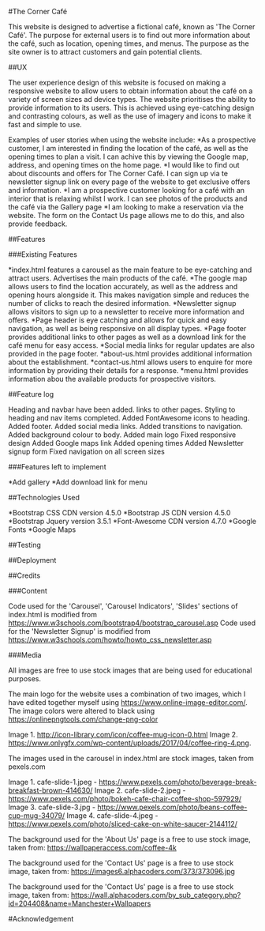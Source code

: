 #The Corner Café

This website is designed to advertise a fictional café, known as 'The Corner Café'.
The purpose for external users is to find out more information about the café, such as location, opening times, and menus.
The purpose as the site owner is to attract customers and gain potential clients.

##UX

The user experience design of this website is focused on making a responsive website to allow users to obtain information about the café on a variety of screen sizes ad device types.
The website prioritises the ability to provide information to its users. This is achieved using eye-catching design and contrasting colours, as well as the use of imagery and icons to make it fast and simple to use.

Examples of user stories when using the website include:
*As a prospective customer, I am interested in finding the location of the café, as well as the opening times to plan a visit. I can achive this by viewing the Google map, address, and opening times on the home page.
*I would like to find out about discounts and offers for The Corner Café. I can sign up via te newsletter signup link on every page of the website to get exclusive offers and information.
*I am a prospective customer looking for a café with an interior that is relaxing whilst I work. I can see photos of the products and the café via the Gallery page
*I am looking to make a reservation via the website. The form on the Contact Us page allows me to do this, and also provide feedback.

##Features

###Existing Features

*index.html features a carousel as the main feature to be eye-catching and attract users. Advertises the main products of the café.
*The google map allows users to find the location accurately, as well as the address and opening hours alongside it. This makes navigation simple and reduces the number of clicks to reach the desired information.
*Newsletter signup allows visitors to sign up to a newsletter to receive more information and offers.
*Page header is eye catching and allows for quick and easy navigation, as well as being responsive on all display types.
*Page footer provides additional links to other pages as well as a download link for the café menu for easy access.
*Social media links for regular updates are also provided in the page footer.
*about-us.html provides additional information about the establishment.
*contact-us.html allows users to enquire for more information by providing their details for a response.
*menu.html provides information abou the available products for prospective visitors.

##Feature log

Heading and navbar have been added. links to other pages.
Styling to heading and nav items completed.
Added FontAwesome icons to heading.
Added footer.
Added social media links.
Added transitions to navigation.
Added background colour to body.
Added main logo
Fixed responsive design
Added Google maps link
Added opening times
Added Newsletter signup form
Fixed navigation on all screen sizes

###Features left to implement

*Add gallery
*Add download link for menu

##Technologies Used

*Bootstrap CSS CDN version 4.5.0
*Bootstrap JS CDN version 4.5.0
*Bootstrap Jquery version 3.5.1
*Font-Awesome CDN version 4.7.0
*Google Fonts
*Google Maps

##Testing

##Deployment

##Credits

###Content

Code used for the 'Carousel', 'Carousel Indicators', 'Slides' sections of index.html is modified from https://www.w3schools.com/bootstrap4/bootstrap_carousel.asp
Code used for the 'Newsletter Signup' is modified from https://www.w3schools.com/howto/howto_css_newsletter.asp


###Media

All images are free to use stock images that are being used for educational purposes.

The main logo for the website uses a combination of two images, which I have edited together myself using https://www.online-image-editor.com/.
The image colors were altered to black using https://onlinepngtools.com/change-png-color

Image 1. http://icon-library.com/icon/coffee-mug-icon-0.html
Image 2. https://www.onlygfx.com/wp-content/uploads/2017/04/coffee-ring-4.png.

The images used in the carousel in index.html are stock images, taken from pexels.com

Image 1. cafe-slide-1.jpeg - https://www.pexels.com/photo/beverage-break-breakfast-brown-414630/
Image 2. cafe-slide-2.jpeg - https://www.pexels.com/photo/bokeh-cafe-chair-coffee-shop-597929/
Image 3. cafe-slide-3.jpg - https://www.pexels.com/photo/beans-coffee-cup-mug-34079/
Image 4. cafe-slide-4.jpeg - https://www.pexels.com/photo/sliced-cake-on-white-saucer-2144112/

The background used for the 'About Us' page is a free to use stock image, taken from:
https://wallpaperaccess.com/coffee-4k

The background used for the 'Contact Us' page is a free to use stock image, taken from:
https://images6.alphacoders.com/373/373096.jpg

The background used for the 'Contact Us' page is a free to use stock image, taken from:
https://wall.alphacoders.com/by_sub_category.php?id=204408&name=Manchester+Wallpapers

#Acknowledgement

